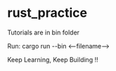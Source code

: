 # rust_practice

Tutorials are in bin folder

Run: cargo run --bin <--filename-->

Keep Learning, Keep Building !!
